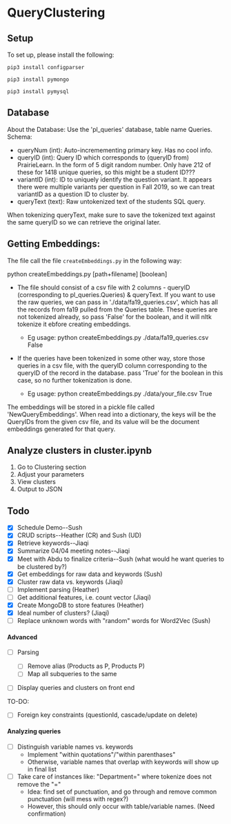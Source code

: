 # QueryClustering

## Setup

To set up, please install the following:

`pip3 install configparser`

`pip3 install pymongo`

`pip3 install pymysql`



## Database 
About the Database:
Use the 'pl_queries' database, table name Queries.
Schema:
- queryNum (int): Auto-incremementing primary key. Has no cool info.
- queryID (int): Query ID which corresponds to (queryID from) PrairieLearn. In the form of 5 digit random number. Only have 212 of these for 1418 unique queries, so this might be a student ID???
- variantID (int): ID to uniquely identify the question variant. It appears there were multiple variants per question in Fall 2019, so we can treat variantID as a question ID to cluster by.
- queryText (text): Raw untokenized text of the students SQL query.

When tokenizing queryText, make sure to save the tokenized text against the same queryID so we can retrieve the original later.


## Getting Embeddings:

The file call the file `createEmbeddings.py` in the following way:

python createEmbeddings.py [path+filename] [boolean]

- The file should consist of a csv file with 2 columns - queryID (corresponding to pl_queries.Queries) & queryText. If you want to use the raw queries, we can pass in './data/fa19_queries.csv', which has all the records from fa19 pulled from the Queries table. These queries are not tokenized already, so pass 'False' for the boolean, and it will nltk tokenize it ebfore creating embeddings.
	- Eg usage: python createEmbeddings.py ./data/fa19_queries.csv False

- If the queries have been tokenized in some other way, store those queries in a csv file, with the queryID column corresponding  to the queryID of the record in the database. pass 'True' for the boolean in this case, so no further tokenization is done.
	- Eg usage: python createEmbeddings.py ./data/your_file.csv True
	
The embeddings will be stored in a pickle file called 'NewQueryEmbeddings'. When read into a dictionary, the keys will be the QueryIDs from the given csv file, and its value will be the document embeddings generated for that query.


## Analyze clusters in cluster.ipynb 

1. Go to Clustering section 
2. Adjust your parameters 
3. View clusters 
4. Output to JSON 


## Todo 

- [x] Schedule Demo--Sush 
- [x] CRUD scripts--Heather (CR) and Sush (UD) 
- [x] Retrieve keywords--Jiaqi 
- [x] Summarize 04/04 meeting notes--Jiaqi
- [x] Meet with Abdu to finalize criteria--Sush (what would he want queries to be clustered by?)
- [x] Get embeddings for raw data and keywords (Sush)
- [x] Cluster raw data vs. keywords (Jiaqi)
- [ ] Implement parsing (Heather)
- [ ] Get additional features, i.e. count vector (Jiaqi)
- [x] Create MongoDB to store features (Heather)
- [x] Ideal number of clusters? (Jiaqi)
- [ ] Replace unknown words with "random" words for Word2Vec (Sush)

#### Advanced 
- [ ] Parsing
	- [ ] Remove alias (Products as P, Products P)
	- [ ] Map all subqueries to the same 
- [ ] Display queries and clusters on front end 


TO-DO:
- [ ] Foreign key constraints (questionId, cascade/update on delete)


#### Analyzing queries 
- [ ] Distinguish variable names vs. keywords
	* Implement "within quotations"/"within parenthases" 
  * Otherwise, variable names that overlap with keywords will show up in final list
- [ ] Take care of instances like: "Department=" where tokenize does not remove the "=" 
  * Idea: find set of punctuation, and go through and remove common punctuation (will mess with regex?)
  * However, this should only occur with table/variable names. (Need confirmation)
 
